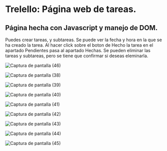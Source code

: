 # Trelello: Página web de tareas.
## Página hecha con Javascript y manejo de DOM.
Puedes crear tareas, y subtareas.
Se puede ver la fecha y hora en la que se ha creado la tarea.
Al hacer click sobre el boton de Hecho la tarea en el apartado Pendientes pasa al apartado Hechas.
Se pueden eliminar las tareas y subtareas, pero se tiene que confirmar si deseas eleminarla.


![Captura de pantalla (46)](https://user-images.githubusercontent.com/50575842/62793517-0d447700-bad2-11e9-8b5a-042d0ba2b4b1.png)

![Captura de pantalla (38)](https://user-images.githubusercontent.com/50575842/62793518-0ddd0d80-bad2-11e9-9afb-b42ad265a3fa.png)

![Captura de pantalla (39)](https://user-images.githubusercontent.com/50575842/62793519-0ddd0d80-bad2-11e9-983b-b3caf9b13197.png)

![Captura de pantalla (40)](https://user-images.githubusercontent.com/50575842/62793520-0ddd0d80-bad2-11e9-988c-6bdd0fc77558.png)

![Captura de pantalla (41)](https://user-images.githubusercontent.com/50575842/62793523-0e75a400-bad2-11e9-8c09-606fae7e31a7.png)

![Captura de pantalla (42)](https://user-images.githubusercontent.com/50575842/62793525-0e75a400-bad2-11e9-9617-129af269a2e9.png)

![Captura de pantalla (43)](https://user-images.githubusercontent.com/50575842/62793526-0f0e3a80-bad2-11e9-850f-b91cda5bce71.png)

![Captura de pantalla (44)](https://user-images.githubusercontent.com/50575842/62793528-0f0e3a80-bad2-11e9-9779-f6e57c2a9995.png)

![Captura de pantalla (45)](https://user-images.githubusercontent.com/50575842/62793530-0fa6d100-bad2-11e9-962f-3548ea8ee582.png)


